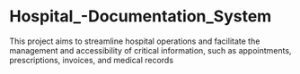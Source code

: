 # Hospital_-Documentation_System
 This project aims to streamline hospital operations and facilitate the management and accessibility of critical information, such as appointments, prescriptions, invoices, and medical records
